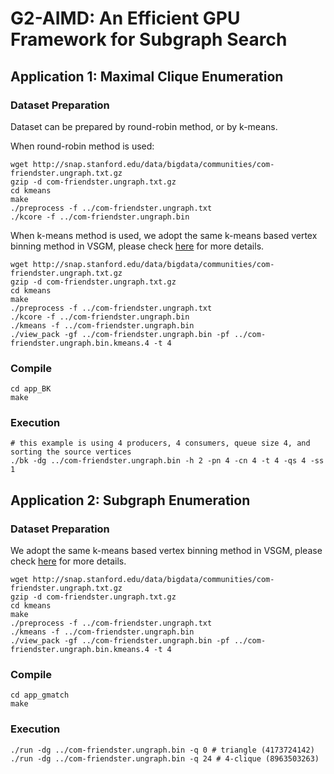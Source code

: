 # G2-AIMD: An Efficient GPU Framework for Subgraph Search

## Application 1: Maximal Clique Enumeration

### Dataset Preparation

Dataset can be prepared by round-robin method, or by k-means. 

When round-robin method is used:
```
wget http://snap.stanford.edu/data/bigdata/communities/com-friendster.ungraph.txt.gz
gzip -d com-friendster.ungraph.txt.gz
cd kmeans
make
./preprocess -f ../com-friendster.ungraph.txt
./kcore -f ../com-friendster.ungraph.bin
```

When k-means method is used, we adopt the same k-means based vertex binning method in VSGM, please check [here](https://github.com/kygx-legend/vsgm) for more details.
```
wget http://snap.stanford.edu/data/bigdata/communities/com-friendster.ungraph.txt.gz
gzip -d com-friendster.ungraph.txt.gz
cd kmeans
make
./preprocess -f ../com-friendster.ungraph.txt
./kcore -f ../com-friendster.ungraph.bin
./kmeans -f ../com-friendster.ungraph.bin
./view_pack -gf ../com-friendster.ungraph.bin -pf ../com-friendster.ungraph.bin.kmeans.4 -t 4
```

### Compile
```
cd app_BK
make
```

### Execution
```
# this example is using 4 producers, 4 consumers, queue size 4, and sorting the source vertices
./bk -dg ../com-friendster.ungraph.bin -h 2 -pn 4 -cn 4 -t 4 -qs 4 -ss 1
```

## Application 2: Subgraph Enumeration

### Dataset Preparation
We adopt the same k-means based vertex binning method in VSGM, please check [here](https://github.com/kygx-legend/vsgm) for more details.
```
wget http://snap.stanford.edu/data/bigdata/communities/com-friendster.ungraph.txt.gz
gzip -d com-friendster.ungraph.txt.gz
cd kmeans
make
./preprocess -f ../com-friendster.ungraph.txt
./kmeans -f ../com-friendster.ungraph.bin
./view_pack -gf ../com-friendster.ungraph.bin -pf ../com-friendster.ungraph.bin.kmeans.4 -t 4
```

### Compile
```
cd app_gmatch
make
```

### Execution
```
./run -dg ../com-friendster.ungraph.bin -q 0 # triangle (4173724142)
./run -dg ../com-friendster.ungraph.bin -q 24 # 4-clique (8963503263)
```
